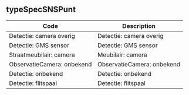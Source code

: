 ## typeSpecSNSPunt				
				
|	Code	|	Description	|
|	---	|	---	|
|	Detectie: camera overig	|	Detectie: camera overig	|
|	Detectie: GMS sensor	|	Detectie: GMS sensor	|
|	Straatmeubilair: camera	|	Meubilair: camera	|
|	ObservatieCamera: onbekend	|	ObservatieCamera: onbekend	|
|	Detectie: onbekend	|	Detectie: onbekend	|
|	Detectie: flitspaal	|	Detectie: flitspaal	|

